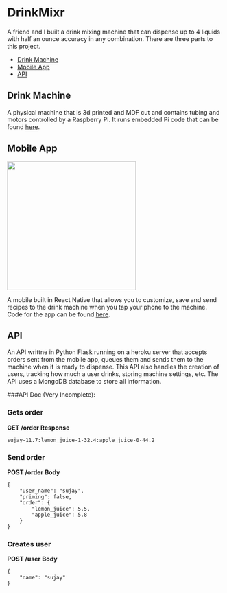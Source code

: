 # DrinkMixr
A friend and I built a drink mixing machine that can dispense up to 4 liquids with half an ounce accuracy in any combination. There are three parts to this project.

- [Drink Machine](#drink-machine)
- [Mobile App](#mobile-app)
- [API](#api)

## Drink Machine

A physical machine that is 3d printed and MDF cut and contains tubing and motors controlled by a Raspberry Pi. It runs embedded Pi code that can be found [here](https://github.com/sujaygarlanka/DrinkMixr-Raspberry-Pi).

## Mobile App

<img src="https://raw.githubusercontent.com/sujaygarlanka/DrinkMixr/master/media/app-demo.gif" width="300px"/>

A mobile built in React Native that allows you to customize, save and send recipes to the drink machine when you tap your phone to the machine. Code for the 
app can be found [here](https://github.com/sujaygarlanka/DrinkMixr).

## API

An API writtne in Python Flask running on a heroku server that accepts orders sent from the mobile app, queues them and sends them to the machine when it is ready to dispense. This API also handles the creation of users, tracking how much a user drinks, storing machine settings, etc. The API uses a MongoDB database to store all information.

###API Doc (Very Incomplete):

### Gets order  
**GET /order**
**Response**
```
sujay-11.7:lemon_juice-1-32.4:apple_juice-0-44.2
```

### Send order 
**POST /order**
**Body**
```
{
	"user_name": "sujay",
	"priming": false,
	"order": {
		"lemon_juice": 5.5,
		"apple_juice": 5.8
	}
}
```

### Creates user  
**POST /user**
**Body**
```
{
	"name": "sujay"
}
```
